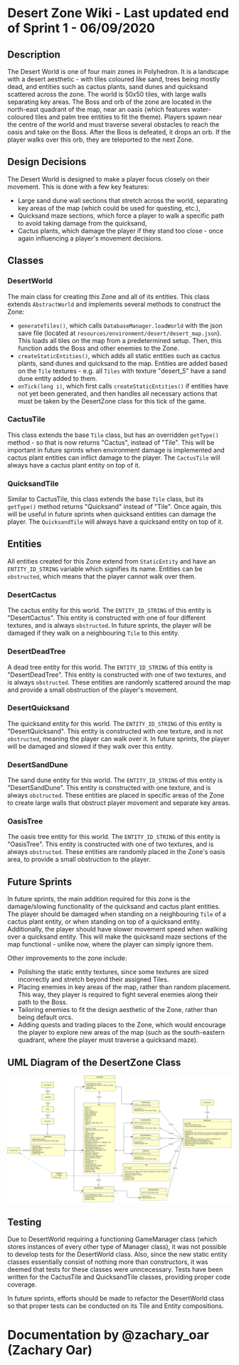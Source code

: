 # **Desert Zone Wiki - Last updated end of Sprint 1 - 06/09/2020**
## Description
The Desert World is one of four main zones in Polyhedron.  It is a landscape with a desert aesthetic - with tiles coloured like sand, trees being mostly dead, and entities such as cactus plants, sand dunes and quicksand scattered across the zone.  The world is 50x50 tiles, with large walls separating key areas.  The Boss and orb of the zone are located in the north-east quadrant of the map, near an oasis (which features water-coloured tiles and palm tree entities to fit the theme).  Players spawn near the centre of the world and must traverse several obstacles to reach the oasis and take on the Boss.  After the Boss is defeated, it drops an orb.  If the player walks over this orb, they are teleported to the next Zone.


## Design Decisions
The Desert World is designed to make a player focus closely on their movement.  This is done with a few key features:
* Large sand dune wall sections that stretch across the world, separating key areas of the map (which could be used for questing, etc.),
* Quicksand maze sections, which force a player to walk a specific path to avoid taking damage from the quicksand,
* Cactus plants, which damage the player if they stand too close - once again influencing a player's movement decisions.


## Classes
### DesertWorld
The main class for creating this Zone and all of its entities.  This class extends `AbstractWorld` and implements several methods to construct the Zone:
* `generateTiles()`, which calls `DatabaseManager.loadWorld` with the json save file (located at `resources/environment/desert/desert_map.json`).  This loads all tiles on the map from a predetermined setup.  Then, this function adds the Boss and other enemies to the Zone.
* `createStaticEntities()`, which adds all static entities such as cactus plants, sand dunes and quicksand to the map.  Entities are added based on the `Tile` textures - e.g. all `Tiles` with texture "desert_5" have a sand dune entity added to them.
* `onTick(long i)`, which first calls `createStaticEntities()` if entities have not yet been generated, and then handles all necessary actions that must be taken by the DesertZone class for this tick of the game.
### CactusTile
This class extends the base `Tile` class, but has an overridden `getType()` method - so that is now returns "Cactus", instead of "Tile".  This will be important in future sprints when environment damage is implemented and cactus plant entities can inflict damage to the player.  The `CactusTile` will always have a cactus plant entity on top of it.
### QuicksandTile
Similar to CactusTile, this class extends the base `Tile` class, but its `getType()` method returns "Quicksand" instead of "Tile".  Once again, this will be useful in future sprints when quicksand entities can damage the player.  The `QuicksandTile` will always have a quicksand entity on top of it.


## Entities
All entities created for this Zone extend from `StaticEntity` and have an `ENTITY_ID_STRING` variable which signifies its name.  Entities can be `obstructed`, which means that the player cannot walk over them.
### DesertCactus
The cactus entity for this world.  The `ENTITY_ID_STRING` of this entity is "DesertCactus".  This entity is constructed with one of four different textures, and is always `obstructed`.  In future sprints, the player will be damaged if they walk on a neighbouring `Tile` to this entity.
### DesertDeadTree
A dead tree entity for this world.  The `ENTITY_ID_STRING` of this entity is "DesertDeadTree".  This entity is constructed with one of two textures, and is always `obstructed`.  These entities are randomly scattered around the map and provide a small obstruction of the player's movement.
### DesertQuicksand
The quicksand entity for this world.  The `ENTITY_ID_STRING` of this entity is "DesertQuicksand".  This entity is constructed with one texture, and is not `obstructed`, meaning the player can walk over it.  In future sprints, the player will be damaged and slowed if they walk over this entity.
### DesertSandDune
The sand dune entity for this world.  The `ENTITY_ID_STRING` of this entity is "DesertSandDune".  This entity is constructed with one texture, and is always `obstructed`.  These entities are placed in specific areas of the Zone to create large walls that obstruct player movement and separate key areas.
### OasisTree
The oasis tree entity for this world.  The `ENTITY_ID_STRING` of this entity is "OasisTree".  This entity is constructed with one of two textures, and is always `obstructed`.  These entities are randomly placed in the Zone's oasis area, to provide a small obstruction to the player.

## Future Sprints
In future sprints, the main addition required for this zone is the damage/slowing functionality of the quicksand and cactus plant entities.  The player should be damaged when standing on a neighbouring `Tile` of a cactus plant entity, or when standing on top of a quicksand entity.  Additionally, the player should have slower movement speed when walking over a quicksand entity.  This will make the quicksand maze sections of the map functional - unlike now, where the player can simply ignore them.

Other improvements to the zone include:
* Polishing the static entity textures, since some textures are sized incorrectly and stretch beyond their assigned Tiles.
* Placing enemies in key areas of the map, rather than random placement.  This way, they player is required to fight several enemies along their path to the Boss.
* Tailoring enemies to fit the design aesthetic of the Zone, rather than being default orcs.
* Adding quests and trading places to the Zone, which would encourage the player to explore new areas of the map (such as the south-eastern quadrant, where the player must traverse a quicksand maze).


## UML Diagram of the DesertZone Class
![DesertWorldUML](uploads/fe10d6d9b99c91a63f13a79870f72941/DesertWorldUML.png)

## Testing
Due to DesertWorld requiring a functioning GameManager class (which stores instances of every other type of Manager class), it was not possible to develop tests for the DesertWorld class.  Also, since the new static entity classes essentially consist of nothing more than constructors, it was deemed that tests for these classes were unncecessary.  Tests have been written for the CactusTile and QuicksandTile classes, providing proper code coverage.

In future sprints, efforts should be made to refactor the DesertWorld class so that proper tests can be conducted on its Tile and Entity compositions.

# Documentation by @zachary_oar (Zachary Oar)
